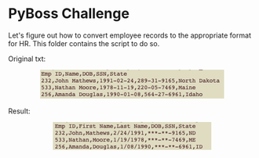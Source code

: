 # PyBoss Challenge 

Let's figure out how to convert employee records to the appropriate format for HR. This folder contains the script to do so. 

Original txt: 

<html>
<center>
<img src="https://raw.githubusercontent.com/ying-li-python/python-challenge/master/PyBoss/Images/original_data.png">
</center>
</html>


Result: 
<html>
<center>
<img src="https://raw.githubusercontent.com/ying-li-python/python-challenge/master/PyBoss/Images/output_data.png">
</center>
</html>
